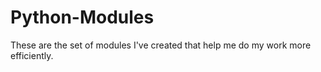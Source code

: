 # Python-Modules
These are the set of modules I've created that help me do my work more efficiently.